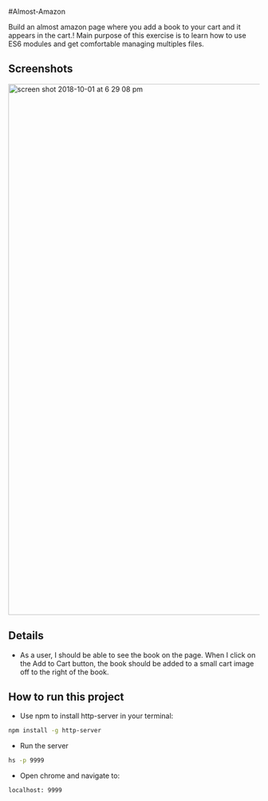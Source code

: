#Almost-Amazon

Build an almost amazon page where you add a book to your cart and it appears in the cart.! Main purpose of this exercise is to learn how to use ES6 modules and get comfortable managing multiples files.

## Screenshots
<img width="1066" alt="screen shot 2018-10-01 at 6 29 08 pm" src="https://user-images.githubusercontent.com/16019344/46323422-ce8d8880-c5b3-11e8-85cc-b766a205ddb8.png">

## Details

- As a user, I should be able to see the book on the page. When I click on the Add to Cart button, the book should be added to a small cart image off to the right of the book.

## How to run this project
* Use npm to install http-server in your terminal: 
```sh
npm install -g http-server
```
* Run the server
```sh
hs -p 9999
```
* Open chrome and navigate to: 
```
localhost: 9999
```
